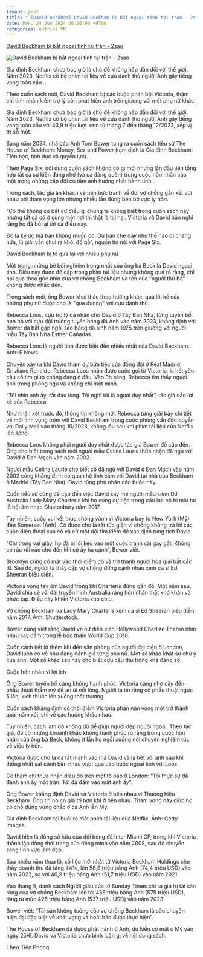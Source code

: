 ```yaml
---
layout: post
title: " [David Beckham] David Beckham bị bắt ngoại tình tại trận - 2sao"
date: Mon, 24 Jun 2024 06:00:00 +0700
categories: entries VN
---
```

[David Beckham bị bắt ngoại tình tại trận - 2sao](https://2sao.vn/david-beckham-bi-bat-ngoai-tinh-tai-tran-n-384602.html)

![David Beckham bị bắt ngoại tình tại trận - 2sao](https://2sao.vietnamnetjsc.vn/images/2024/06/23/20/15/David-Beckham-p.jpg)

Gia đình Beckham chưa bao giờ là chủ đề không hấp dẫn đối với thế giới. Năm 2023, Netflix có bộ phim tài liệu về cựu danh thủ người Anh gây tiếng vang toàn cầu ...

Theo cuốn sách mới, David Beckham bị cáo buộc phản bội Victoria, thậm chí tình nhân kiêm trợ lý còn phát hiện anh trên giường với một phụ nữ khác.

Gia đình Beckham chưa bao giờ là chủ đề không hấp dẫn đối với thế giới. Năm 2023, Netflix có bộ phim tài liệu về cựu danh thủ người Anh gây tiếng vang toàn cầu với 43,9 triệu lượt xem từ tháng 7 đến tháng 12/2023, xếp vị trí số một.

Sang năm 2024, nhà báo Anh Tom Bower tung ra cuốn sách tiểu sử The House of Beckham: Money, Sex and Power (tạm dịch là Gia đình Beckham: Tiền bạc, tình dục và quyền lực).

Theo Page Six, nội dung cuốn sách không có gì mới nhưng lần đầu tiên tổng hợp tất cả sự kiện đáng nhớ (và cả đáng quên) trong cuộc hôn nhân của một trong những cặp đôi có tầm ảnh hưởng nhất hành tinh.

Trong sách, tác giả ăn khách vẽ nên bức tranh về đôi vợ chồng gắn kết với nhau bởi tham vọng lớn nhưng nhiều lần đứng bên bờ vực ly hôn.

“Có thể không có bất cứ điều gì chúng ta không biết trong cuốn sách này nhưng tất cả có ở cùng một nơi thì thật là tai hại. Victoria và David hẳn nghĩ rằng họ đã bỏ lại tất cả điều này.

Đó là ký ức mà bạn không muốn có. Dù bạn che đậy như thế nào đi chăng nữa, lũ giòi vẫn chui ra khỏi đồ gỗ”, nguồn tin nói với Page Six.

David Beckham bị tố qua lại với nhiều phụ nữ

Một trong những bê bối nghiêm trọng nhất của ông bà Beck là David ngoại tình. Điều này được đề cập trong phim tài liệu nhưng không quá rõ ràng, chỉ nói qua theo góc nhìn của vợ chồng Beckham và tên của “người thứ ba” không được nhắc đến.

Trong sách mới, ông Bower khai thác theo hướng khác, qua lời kể của những phụ nữ được cho là "qua đường" với cựu danh thủ.

Rebecca Loos, cựu trợ lý cá nhân cho David ở Tây Ban Nha, từng tuyên bố hẹn hò với cựu đội trưởng tuyển bóng đá Anh vào năm 2023, khẳng định với Bower đã bắt gặp ngôi sao bóng đá sinh năm 1975 trên giường với người mẫu Tây Ban Nha Esther Cañadas.



Rebecca Loos là người tình được biết đến nhiều nhất của David Beckham. Ảnh: E News.

Chuyện xảy ra khi David tham dự bữa tiệc của đồng đội ở Real Madrid, Cristiano Ronaldo. Rebecca Loos nhận được cuộc gọi từ Victoria, la hét yêu cầu cô tìm giúp chồng đang ở đâu. Vào 3h sáng, Rebecca tìm thấy người tình trong phòng ngủ và không chỉ một mình.

“Tôi nhìn anh ấy, rất đau lòng. Tôi nghĩ tôi là người duy nhất”, tác giả dẫn lời kể của Rebecca.

Như nhận xét trước đó, thông tin không mới. Rebecca từng giãi bày chi tiết về mối tình vụng trộm với David Beckham trong cuộc phỏng vấn độc quyền với Daily Mail vào tháng 10/2023, không lâu sau khi phim tài liệu của Netflix lên sóng.

Rebecca Loos không phải người duy nhất được tác giả Bower đề cập đến. Ông cho biết trong sách mới người mẫu Celina Laurie thừa nhận đã ngủ với David ở Đan Mạch vào năm 2002.

Người mẫu Celina Laurie cho biết cô đã ngủ với David ở Đan Mạch vào năm 2002 cũng khẳng định có quan hệ tình cảm với David tại nhà của Beckham ở Madrid (Tây Ban Nha). David từng phủ nhận cáo buộc này.

Cuốn tiểu sử cũng đề cập đến việc David say mê người mẫu kiêm DJ Australia Lady Mary Charteris khi họ cùng dự tiệc trong câu lạc bộ bí mật tại lễ hội âm nhạc Glastonbury năm 2017.

Tuy nhiên, cuộc vui kết thúc chóng vánh vì Victoria bay từ New York (Mỹ) đến Somerset (Anh). Cô được cho là rất tức giận vì chồng không trả lời các cuộc điện thoại của cô và cử một đội tìm kiếm để xác định tung tích David.

“Chỉ trong vài giây, họ đã bị lôi kéo vào một cuộc tranh cãi gay gắt. Không có rắc rối nào cho đến khi cô ấy hạ cánh”, Bower viết.

Brooklyn cũng có mặt vào thời điểm đó và trở thành người hòa giải bất đắc dĩ. Sau đó, người ta thấy cặp vợ chồng đứng cạnh nhau xem ca sĩ Ed Sheeran biểu diễn.

Victoria vòng tay ôm David trong khi Charteris đứng gần đó. Một năm sau, David chia sẻ với đài truyền hình Australia rằng hôn nhân thật khó khăn và phức tạp. Điều này khiến Victoria khó chịu.



Vợ chồng Beckham và Lady Mary Charteris xem ca sĩ Ed Sheeran biểu diễn năm 2017. Ảnh: Shutterstock.

Bower cũng viết rằng David và nữ diễn viên Hollywood Charlize Theron nhìn nhau say đắm trong lễ bốc thăm World Cup 2010.

Cuốn sách tiết lộ thêm khi đến văn phòng của người đại diện ở London, David luôn có vẻ như đang đánh giá từng phụ nữ. Một số khao khát sự chú ý của anh. Một số khác sau này cho biết cựu cầu thủ trông khá đáng sợ.

Cuộc hôn nhân vì lợi ích

Ông Bower tuyên bố càng không hạnh phúc, Victoria càng nhờ cậy đến phẫu thuật thẩm mỹ để an ủi nỗi lòng. Người ta tin rằng cô phẫu thuật ngực 5 lần, kích thước lên xuống thất thường.

Cuốn sách khẳng định có thời điểm Victoria phàn nàn vòng một trở thành quả mâm xôi, chỉ về các hướng khác nhau.

Tuy nhiên, cách làm đó không đủ để giúp người đẹp nguôi ngoai. Theo tác giả, đã có những khoảnh khắc không hạnh phúc rõ ràng trong cuộc hôn nhân của ông bà Beck, không ít lần họ ngồi xuống nói chuyện nghiêm túc về việc ly hôn.

Victoria được cho là đã tát mạnh vào má David và la hét với anh sau khi thống nhất sát cánh bên nhau vượt qua cáo buộc ngoại tình với Loos.

Cô thậm chí thừa nhận điều đó trên một tờ báo ở London: “Tôi thực sự đã đánh anh ấy một trận. Tôi đã đấm vào mặt anh ấy”.

Ông Bower khẳng định David và Victoria ở bên nhau vì Thương hiệu Beckham. Ông tin họ có giá trị hơn khi ở bên nhau. Tham vọng này giúp họ có chỗ đứng vững chắc ở cả Anh lẫn Mỹ.



Gia đình Beckham tại buổi ra mắt phim tài liệu của Netflix. Ảnh: Getty Images.

David hiện là đồng sở hữu của đội bóng đá Inter Miami CF, trong khi Victoria thành lập dòng thời trang của riêng mình vào năm 2008, sau đó chuyển sang lĩnh vực làm đẹp.

Sau nhiều năm thua lỗ, số liệu mới nhất từ ​​Victoria Beckham Holdings cho thấy doanh thu đã tăng 44%, lên 58,8 triệu bảng Anh (74,4 triệu USD) vào năm 2022, so với 40,9 triệu bảng Anh (51,7 triệu USD) vào năm 2021.

Vào tháng 5, danh sách Người giàu của tờ Sunday Times chỉ ra giá trị tài sản ròng của vợ chồng Beckham lên tới 455 triệu bảng Anh (575 triệu USD), tăng từ mức 425 triệu bảng Anh (537 triệu USD) vào năm 2023.

Bower viết: “Tài sản không tưởng của vợ chồng Beckham là câu chuyện hiện đại đặc biệt về khát vọng và hoài bão được thực hiện".

The House of Beckham đã được phát hành ở Anh, dự kiến có mặt ở Mỹ vào ngày 25/6. David và Victoria chưa bình luận gì về nội dung sách.

Theo Tiền Phong

